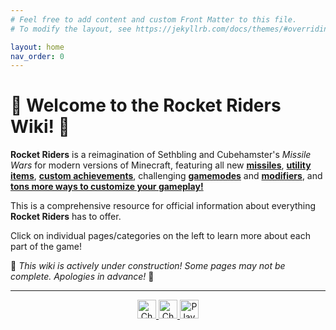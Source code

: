 ```yaml
---
# Feel free to add content and custom Front Matter to this file.
# To modify the layout, see https://jekyllrb.com/docs/themes/#overriding-theme-defaults

layout: home
nav_order: 0
---
```


# 🚀 **Welcome to the Rocket Riders Wiki!** 🚀

**Rocket Riders** is a reimagination of Sethbling and Cubehamster's *Missile Wars* for modern versions of Minecraft, featuring all new **[missiles](https://zeroniaserver.github.io/RocketRidersWiki/missiles)**, **[utility items](https://zeroniaserver.github.io/RocketRidersWiki/utilities)**, **[custom achievements](https://zeroniaserver.github.io/RocketRidersWiki/achievements)**, challenging **[gamemodes](https://zeroniaserver.github.io/RocketRidersWiki/gamemodes)** and **[modifiers](https://zeroniaserver.github.io/RocketRidersWiki/modification_room/modifiers)**, and **[tons more ways to customize your gameplay!](https://zeroniaserver.github.io/RocketRidersWiki/modification_room)**

This is a comprehensive resource for official information about everything **Rocket Riders** has to offer.

Click on individual pages/categories on the left to learn more about each part of the game!

🚧 *This wiki is actively under construction! Some pages may not be complete. Apologies in advance!* 🚧

---

<div align="center">
    <a href="https://www.planetminecraft.com/project/rocket-riders/"><img style="text-decoration: none; border: 0; width: auto; max-width:100%; display: inline;" src="https://zeroniaserver.github.io/RocketRidersWiki/images/pmc_logo1.png" alt="Check us out on Planet Minecraft!" title="Check us out on Planet Minecraft!" width="null" height="30px" />
    </a>
    <a href="https://youtube.com/playlist?list=PLPke2IloqMPrpmS_RpVvR0-dRQ_0zRC1g"><img style="text-decoration: none; border: 0; width: auto; max-width:100%; display: inline;" src="https://zeroniaserver.github.io/RocketRidersWiki/images/rr_logo1.png" alt="Check out Rocket Riders showcase videos!" title="Check out Rocket Riders showcase videos!" width="null" height="30px" />
    </a>
    <a href="https://cubekrowd.net/"><img style="text-decoration: none; border: 0; width: auto; max-width:100%; display: inline;" src="https://zeroniaserver.github.io/RocketRidersWiki/images/cubekrowd_logo1.png" alt="Play Rocket Riders on CubeKrowd!" title="Play Rocket Riders on CubeKrowd!" width="null" height="30px" />
    </a>
</div>